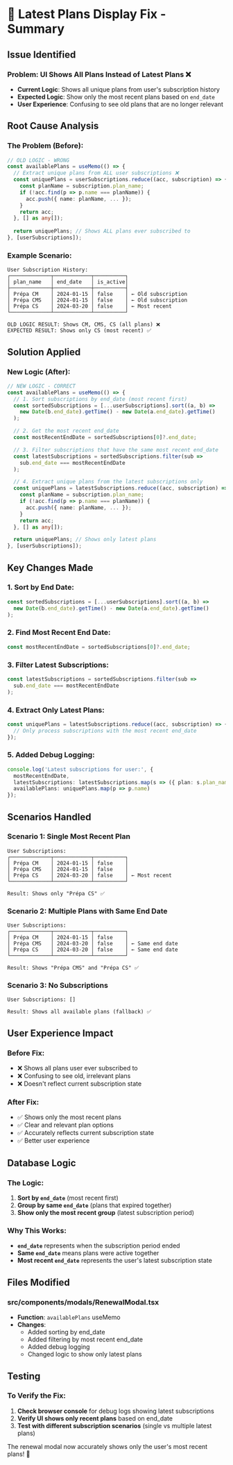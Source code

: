 # 🔧 Latest Plans Display Fix - Summary

## **Issue Identified**

### **Problem: UI Shows All Plans Instead of Latest Plans** ❌
- **Current Logic**: Shows all unique plans from user's subscription history
- **Expected Logic**: Show only the most recent plans based on `end_date`
- **User Experience**: Confusing to see old plans that are no longer relevant

## **Root Cause Analysis**

### **The Problem (Before):**
```typescript
// OLD LOGIC - WRONG
const availablePlans = useMemo(() => {
  // Extract unique plans from ALL user subscriptions ❌
  const uniquePlans = userSubscriptions.reduce((acc, subscription) => {
    const planName = subscription.plan_name;
    if (!acc.find(p => p.name === planName)) {
      acc.push({ name: planName, ... });
    }
    return acc;
  }, [] as any[]);
  
  return uniquePlans; // Shows ALL plans ever subscribed to
}, [userSubscriptions]);
```

### **Example Scenario:**
```
User Subscription History:
┌─────────────┬────────────┬──────────┐
│ plan_name   │ end_date   │ is_active│
├─────────────┼────────────┼──────────┤
│ Prépa CM    │ 2024-01-15 │ false    │ ← Old subscription
│ Prépa CMS   │ 2024-01-15 │ false    │ ← Old subscription  
│ Prépa CS    │ 2024-03-20 │ false    │ ← Most recent
└─────────────┴────────────┴──────────┘

OLD LOGIC RESULT: Shows CM, CMS, CS (all plans) ❌
EXPECTED RESULT: Shows only CS (most recent) ✅
```

## **Solution Applied**

### **New Logic (After):**
```typescript
// NEW LOGIC - CORRECT
const availablePlans = useMemo(() => {
  // 1. Sort subscriptions by end_date (most recent first)
  const sortedSubscriptions = [...userSubscriptions].sort((a, b) => 
    new Date(b.end_date).getTime() - new Date(a.end_date).getTime()
  );

  // 2. Get the most recent end_date
  const mostRecentEndDate = sortedSubscriptions[0]?.end_date;

  // 3. Filter subscriptions that have the same most recent end_date
  const latestSubscriptions = sortedSubscriptions.filter(sub => 
    sub.end_date === mostRecentEndDate
  );

  // 4. Extract unique plans from the latest subscriptions only
  const uniquePlans = latestSubscriptions.reduce((acc, subscription) => {
    const planName = subscription.plan_name;
    if (!acc.find(p => p.name === planName)) {
      acc.push({ name: planName, ... });
    }
    return acc;
  }, [] as any[]);

  return uniquePlans; // Shows only latest plans
}, [userSubscriptions]);
```

## **Key Changes Made**

### **1. Sort by End Date:**
```typescript
const sortedSubscriptions = [...userSubscriptions].sort((a, b) => 
  new Date(b.end_date).getTime() - new Date(a.end_date).getTime()
);
```

### **2. Find Most Recent End Date:**
```typescript
const mostRecentEndDate = sortedSubscriptions[0]?.end_date;
```

### **3. Filter Latest Subscriptions:**
```typescript
const latestSubscriptions = sortedSubscriptions.filter(sub => 
  sub.end_date === mostRecentEndDate
);
```

### **4. Extract Only Latest Plans:**
```typescript
const uniquePlans = latestSubscriptions.reduce((acc, subscription) => {
  // Only process subscriptions with the most recent end_date
});
```

### **5. Added Debug Logging:**
```typescript
console.log('Latest subscriptions for user:', {
  mostRecentEndDate,
  latestSubscriptions: latestSubscriptions.map(s => ({ plan: s.plan_name, endDate: s.end_date })),
  availablePlans: uniquePlans.map(p => p.name)
});
```

## **Scenarios Handled**

### **Scenario 1: Single Most Recent Plan**
```
User Subscriptions:
┌─────────────┬────────────┬──────────┐
│ Prépa CM    │ 2024-01-15 │ false    │
│ Prépa CMS   │ 2024-01-15 │ false    │
│ Prépa CS    │ 2024-03-20 │ false    │ ← Most recent
└─────────────┴────────────┴──────────┘

Result: Shows only "Prépa CS" ✅
```

### **Scenario 2: Multiple Plans with Same End Date**
```
User Subscriptions:
┌─────────────┬────────────┬──────────┐
│ Prépa CM    │ 2024-01-15 │ false    │
│ Prépa CMS   │ 2024-03-20 │ false    │ ← Same end date
│ Prépa CS    │ 2024-03-20 │ false    │ ← Same end date
└─────────────┴────────────┴──────────┘

Result: Shows "Prépa CMS" and "Prépa CS" ✅
```

### **Scenario 3: No Subscriptions**
```
User Subscriptions: []

Result: Shows all available plans (fallback) ✅
```

## **User Experience Impact**

### **Before Fix:**
- ❌ Shows all plans user ever subscribed to
- ❌ Confusing to see old, irrelevant plans
- ❌ Doesn't reflect current subscription state

### **After Fix:**
- ✅ Shows only the most recent plans
- ✅ Clear and relevant plan options
- ✅ Accurately reflects current subscription state
- ✅ Better user experience

## **Database Logic**

### **The Logic:**
1. **Sort by `end_date`** (most recent first)
2. **Group by same `end_date`** (plans that expired together)
3. **Show only the most recent group** (latest subscription period)

### **Why This Works:**
- **`end_date`** represents when the subscription period ended
- **Same `end_date`** means plans were active together
- **Most recent `end_date`** represents the user's latest subscription state

## **Files Modified**

### **src/components/modals/RenewalModal.tsx**
- **Function**: `availablePlans` useMemo
- **Changes**: 
  - Added sorting by end_date
  - Added filtering by most recent end_date
  - Added debug logging
  - Changed logic to show only latest plans

## **Testing**

### **To Verify the Fix:**
1. **Check browser console** for debug logs showing latest subscriptions
2. **Verify UI shows only recent plans** based on end_date
3. **Test with different subscription scenarios** (single vs multiple latest plans)

The renewal modal now accurately shows only the user's most recent plans! 🎉

